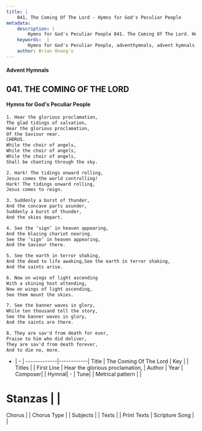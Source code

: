 ```yaml
---
title: |
    041. The Coming Of The Lord - Hymns for God's Peculiar People
metadata:
    description: |
        Hymns for God's Peculiar People 041. The Coming Of The Lord. Hear the glorious proclamation, The glad tidings of salvation, Hear the glorious proclamation, Of the Saviour near. CHORUS. While the choir of angels, While the choir of angels, While the choir of angels, Shall be chanting through the sky.  
    keywords:  |
        Hymns for God's Peculiar People, adventhymnals, advent hymnals, The Coming Of The Lord, Hear the glorious proclamation,. 
    author: Brian Onang'o
---
```

#### Advent Hymnals
## 041. THE COMING OF THE LORD
####  Hymns for God's Peculiar People
```txt
1. Hear the glorious proclamation,
The glad tidings of salvation,
Hear the glorious proclamation,
Of the Saviour near.
CHORUS.
While the choir of angels,
While the choir of angels,
While the choir of angels,
Shall be chanting through the sky.

2. Hark! The tidings onward rolling,
Jesus comes the world controlling!
Hark! The tidings onward rolling,
Jesus comes to reign.

3. Suddenly a burst of thunder,
And the concave parts asunder,
Suddenly a burst of thunder,
And the skies depart.

4. See the ‘sign’ in heaven appearing,
And the blazing chariot nearing.
See the ‘sign’ in heaven appearing,
And the Saviour there.

5. See the earth in terror shaking,
And the dead to life awaking,See the earth in terror shaking,
And the saints arise.

6. Now on wings of light ascending
With a shining host attending,
Now on wings of light ascending,
See them mount the skies.

7. See the banner waves in glory,
While ten thousand tell the story,
See the banner waves in glory,
And the saints are there.

8. They are sav'd from death for ever,
Praise to him who did deliver,
They are sav'd from death forever,
And to die no, more.


```
- |   -  |
-------------|------------|
Title | The Coming Of The Lord |
Key |  |
Titles |  |
First Line | Hear the glorious proclamation, |
Author | 
Year | 
Composer|  |
Hymnal|  - |
Tune|  |
Metrical pattern | |
# Stanzas |  |
Chorus |  |
Chorus Type |  |
Subjects |  |
Texts |  |
Print Texts | 
Scripture Song |  |
    
